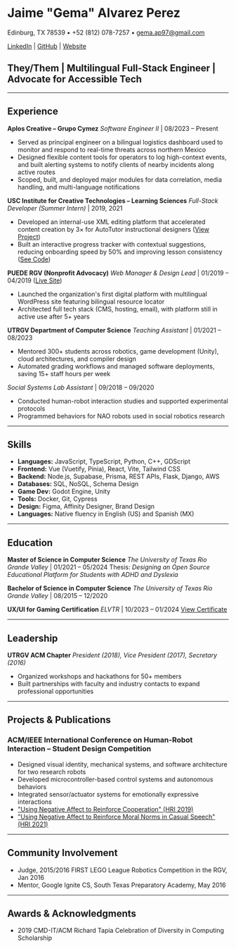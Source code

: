 # Jaime "Gema" Alvarez Perez

Edinburg, TX 78539 • +52 (812) 078-7257 • [gema.ap97@gmail.com](mailto:gema.ap97@gmail.com)

[LinkedIn](https://www.linkedin.com/in/supersweet) | [GitHub](https://github.com/supersweet-dev) | [Website](https://supersweet.dev/)

## They/Them | Multilingual Full-Stack Engineer | Advocate for Accessible Tech

---

## Experience

**Aplos Creative – Grupo Cymez**
_Software Engineer II_ | 08/2023 – Present

-   Served as principal engineer on a bilingual logistics dashboard used to monitor and respond to real-time threats across northern Mexico
-   Designed flexible content tools for operators to log high-context events, and built alerting systems to notify clients of nearby incidents along active routes
-   Scoped, built, and deployed major modules for data correlation, media handling, and multi-language notifications

**USC Institute for Creative Technologies – Learning Sciences**
_Full-Stack Developer (Summer Intern)_ | 2019, 2021

-   Developed an internal-use XML editing platform that accelerated content creation by 3× for AutoTutor instructional designers ([View Project](http://author-tutor.surge.sh/))
-   Built an interactive progress tracker with contextual suggestions, reducing onboarding speed by 50% and improving lesson consistency ([See Code](https://github.com/mentorpal/mentor-admin/commits/main?author=supersweet-dev))

**PUEDE RGV (Nonprofit Advocacy)**
_Web Manager & Design Lead_ | 01/2019 – 04/2019 ([Live Site](https://rgvpuede.org/en/))

-   Launched the organization's first digital platform with multilingual WordPress site featuring bilingual resource locator
-   Architected full tech stack (CMS, hosting, email), with platform still in active use after 5+ years

**UTRGV Department of Computer Science**
_Teaching Assistant_ | 01/2021 – 08/2023

-   Mentored 300+ students across robotics, game development (Unity), cloud architectures, and compiler design
-   Automated grading workflows and managed software deployments, saving 15+ staff hours per week

_Social Systems Lab Assistant_ | 09/2018 – 09/2020

-   Conducted human-robot interaction studies and supported experimental protocols
-   Programmed behaviors for NAO robots used in social robotics research

---

## Skills

-   **Languages:** JavaScript, TypeScript, Python, C++, GDScript
-   **Frontend:** Vue (Vuetify, Pinia), React, Vite, Tailwind CSS
-   **Backend:** Node.js, Supabase, Prisma, REST APIs, Flask, Django, AWS
-   **Databases:** SQL, NoSQL, Schema Design
-   **Game Dev:** Godot Engine, Unity
-   **Tools:** Docker, Git, Cypress
-   **Design:** Figma, Affinity Designer, Brand Design
-   **Languages:** Native fluency in English (US) and Spanish (MX)

---

## Education

**Master of Science in Computer Science**
_The University of Texas Rio Grande Valley_ | 01/2021 – 05/2024
Thesis: _Designing an Open Source Educational Platform for Students with ADHD and Dyslexia_

**Bachelor of Science in Computer Science**
_The University of Texas Rio Grande Valley_ | 08/2015 – 12/2020

**UX/UI for Gaming Certification**
_ELVTR_ | 10/2023 – 01/2024
[View Certificate](https://elvtr.com/certificate/8e73bbfb46b64c409d283e40ecbdcada/)

---

## Leadership

**UTRGV ACM Chapter**
_President (2018), Vice President (2017), Secretary (2016)_

-   Organized workshops and hackathons for 50+ members
-   Built partnerships with faculty and industry contacts to expand professional opportunities

---

## Projects & Publications

### ACM/IEEE International Conference on Human-Robot Interaction – Student Design Competition

-   Designed visual identity, mechanical systems, and software architecture for two research robots
-   Developed microcontroller-based control systems and autonomous behaviors
-   Integrated sensor/actuator systems for emotionally expressive interactions
-   ["Using Negative Affect to Reinforce Cooperation" (HRI 2019)](https://dl.acm.org/doi/10.5555/3378680.3378885)
-   ["Using Negative Affect to Reinforce Moral Norms in Casual Speech" (HRI 2021)](https://dl.acm.org/doi/10.1145/3434074.3446952)

---

## Community Involvement

-   Judge, 2015/2016 FIRST LEGO League Robotics Competition in the RGV, Jan 2016
-   Mentor, Google Ignite CS, South Texas Preparatory Academy, May 2016

---

## Awards & Acknowledgments

-   2019 CMD-IT/ACM Richard Tapia Celebration of Diversity in Computing Scholarship

